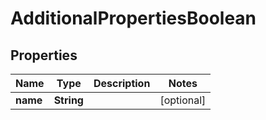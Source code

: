 

# AdditionalPropertiesBoolean


## Properties

| Name | Type | Description | Notes |
|------------ | ------------- | ------------- | -------------|
|**name** | **String** |  |  [optional] |



